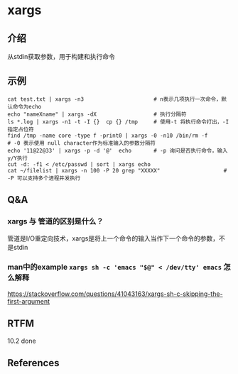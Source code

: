 
# xargs 

## 介绍

从stdin获取参数，用于构建和执行命令

## 示例

```text
cat test.txt | xargs -n3                      # n表示几项执行一次命令，默认命令为echo
echo "nameXname" | xargs -dX                  # 执行分隔符
ls *.log | xargs -n1 -t -I {}  cp {} /tmp     # 使用-t 将执行命令打出，-I 指定占位符
find /tmp -name core -type f -print0 | xargs -0 -n10 /bin/rm -f        # -0 表示使用 null character作为标准输入的参数分隔符
echo '11@22@33' | xargs -p -d '@'  echo       # -p 询问是否执行命令，输入y/Y执行
cut -d: -f1 < /etc/passwd | sort | xargs echo 
cat ~/filelist | xargs -n 100 -P 20 grep "XXXXX"                    # -P 可以支持多个进程并发执行
```

## Q&A

### xargs 与 管道的区别是什么？

管道是I/O重定向技术，xargs是将上一个命令的输入当作下一个命令的参数，不是stdin

### man中的example  `xargs sh -c 'emacs "$@" < /dev/tty' emacs` 怎么解释

https://stackoverflow.com/questions/41043163/xargs-sh-c-skipping-the-first-argument


## RTFM

10.2 done

## References

